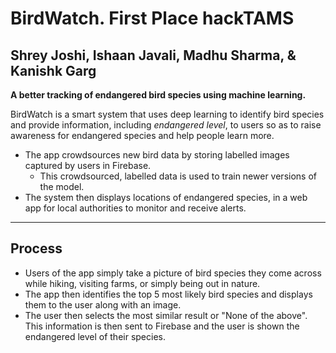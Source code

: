 # BirdWatch. First Place hackTAMS
## Shrey Joshi, Ishaan Javali, Madhu Sharma, & Kanishk Garg

**A better tracking of endangered bird species using machine learning.**

BirdWatch is a smart system that uses deep learning to identify bird species and provide information, including *endangered level*, to users so as to raise awareness for endangered species and help people learn more. 
- The app crowdsources new bird data by storing labelled images captured by users in Firebase.
  - This crowdsourced, labelled data is used to train newer versions of the model.
- The system then displays locations of endangered species, in a web app for local authorities to monitor and receive alerts.

-----

## Process

- Users of the app simply take a picture of bird species they come across while hiking, visiting farms, or simply being out in nature.
- The app then identifies the top 5 most likely bird species and displays them to the user along with an image.
- The user then selects the most similar result or "None of the above". This information is then sent to Firebase and the user is shown the endangered level of their species.
